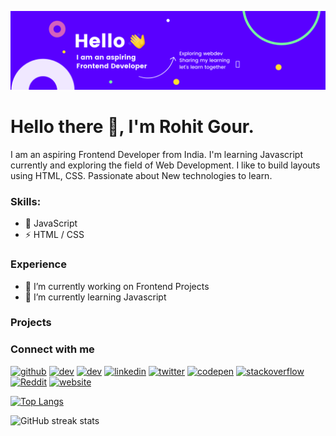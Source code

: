 ![I am an aspiring Frontend Developer.](https://github.com/Rohitgour03/Rohitgour03/blob/main/Blue%20and%20Yellow%20Technology%20LinkedIn%20Banner.png)

# Hello there 👋, I'm Rohit Gour.

I am an aspiring Frontend Developer from India. I'm learning Javascript currently and exploring the field of Web Development. I like to build layouts using HTML, CSS. Passionate about New technologies to learn.

### Skills: 
- 🚀 JavaScript
- ⚡ HTML / CSS

### Experience
- 🔭 I’m currently working on Frontend Projects 
- 🌱 I’m currently learning Javascript 

### Projects 


### Connect with me 

[<img src='https://cdn.jsdelivr.net/npm/simple-icons@3.0.1/icons/github.svg' alt='github' height='40'>](https://github.com/Rohitgour03)  [<img src='https://cdn.jsdelivr.net/npm/simple-icons@3.0.1/icons/dev-dot-to.svg' alt='dev' height='40'>](https://dev.to/Rohitgour03)  [<img src='https://cdn.jsdelivr.net/npm/simple-icons@3.0.1/icons/hashnode.svg' alt='dev' height='40'>](Rohitgour03)  [<img src='https://cdn.jsdelivr.net/npm/simple-icons@3.0.1/icons/linkedin.svg' alt='linkedin' height='40'>](https://www.linkedin.com/in/Rohitgour/)  [<img src='https://cdn.jsdelivr.net/npm/simple-icons@3.0.1/icons/twitter.svg' alt='twitter' height='40'>](https://twitter.com/Rohitgour03)  [<img src='https://cdn.jsdelivr.net/npm/simple-icons@3.0.1/icons/codepen.svg' alt='codepen' height='40'>](https://codepen.io/Rohitgour03)  [<img src='https://cdn.jsdelivr.net/npm/simple-icons@3.0.1/icons/stackoverflow.svg' alt='stackoverflow' height='40'>](https://stackoverflow.com/users/Rohitgour03)  [<img src='https://cdn.jsdelivr.net/npm/simple-icons@3.0.1/icons/reddit.svg' alt='Reddit' height='40'>](https://www.reddit.com/user/Rohitgour03)  [<img src='https://cdn.jsdelivr.net/npm/simple-icons@3.0.1/icons/icloud.svg' alt='website' height='40'>](https://github.com/Rohitgour03)  


[![Top Langs](https://github-readme-stats.vercel.app/api/top-langs/?username=Rohitgour03)](https://github.com/anuraghazra/github-readme-stats)


![GitHub streak stats](https://github-readme-streak-stats.herokuapp.com/?user=Rohitgour03)  




<!--
**Rohitgour03/Rohitgour03** is a ✨ _special_ ✨ repository because its `README.md` (this file) appears on your GitHub profile.

Here are some ideas to get you started:

- 🔭 I’m currently working on Frontend Projects.
- 🌱 I’m currently learning Javascipt.
- 👯 I’m looking to collaborate on projects.
- 🤔 I’m looking for help with ...
- 💬 Ask me about ...
- 📫 How to reach me: ...
- 😄 Pronouns: ...
- ⚡ Fun fact: ...
-->
